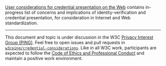 [User considerations for credential presentation on the Web](credentials-age-considerations.md) contains in-progress list of concerns and implications of identity-verification and credential presentation, for consideration in Internet and Web standardization.

---

This document and topic is under discussion in the W3C [Privacy Interest Group (PING)](https://www.w3.org/Privacy/IG/). Feel free to open issues and pull requests in [`w3cping/credential-considerations`](https://github.com/w3cping/credential-considerations). Like in all W3C work, participants are expected to follow the [Code of Ethics and Professional Conduct](https://www.w3.org/Consortium/cepc/) and maintain a positive work environment.